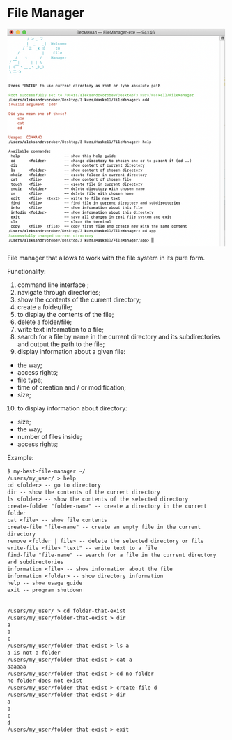 # File Manager

<img src="screen1.png" width="500" height="500" />

File manager that allows to work with the file system in its pure form.

Functionality:

1. command line interface ;
2. navigate through directories;
3. show the contents of the current directory;
4. create a folder/file;
5. to display the contents of the file;
6. delete a folder/file;
7. write text information to a file;
8. search for a file by name in the current directory and its subdirectories and output the path to the file;
9. display information about a given file:
  - the way;
  - access rights;
  - file type;
  - time of creation and / or modification;
  - size;
10. to display information about directory:
  - size;
  - the way;
  - number of files inside;
  - access rights;

Example:
```
$ my-best-file-manager ~/
/users/my_user/ > help
cd <folder> -- go to directory
dir -- show the contents of the current directory
ls <folder> -- show the contents of the selected directory
create-folder "folder-name" -- create a directory in the current folder
cat <file> -- show file contents
create-file "file-name" -- create an empty file in the current directory
remove <folder | file> -- delete the selected directory or file
write-file <file> "text" -- write text to a file
find-file "file-name" -- search for a file in the current directory and subdirectories
information <file> -- show information about the file
information <folder> -- show directory information
help -- show usage guide
exit -- program shutdown


/users/my_user/ > cd folder-that-exist
/users/my_user/folder-that-exist > dir
a
b
c
/users/my_user/folder-that-exist > ls a
a is not a folder
/users/my_user/folder-that-exist > cat a
aaaaaa
/users/my_user/folder-that-exist > cd no-folder
no-folder does not exist
/users/my_user/folder-that-exist > create-file d
/users/my_user/folder-that-exist > dir
a
b
c
d
/users/my_user/folder-that-exist > exit
```
